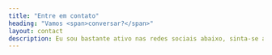 ```yaml
---
title: "Entre em contato"
heading: "Vamos <span>conversar?</span>"
layout: contact
description: Eu sou bastante ativo nas redes sociais abaixo, sinta-se a vontade para me contatar por uma delas.
---
```

